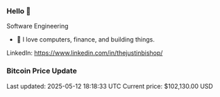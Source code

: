 ### Hello 🤙  

Software Engineering

- 🔭 I love computers, finance, and building things.
  
LinkedIn: https://www.linkedin.com/in/thejustinbishop/  









### Bitcoin Price Update
Last updated: 2025-05-12 18:18:33 UTC
Current price: $102,130.00 USD

